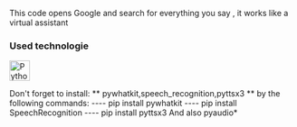 This code opens Google and search for everything you say , it works like a virtual assistant

### Used technologie
<p align="left">
<a href="https://www.python.org/" target="_blank" rel="noreferrer"><img src="https://raw.githubusercontent.com/danielcranney/readme-generator/main/public/icons/skills/python-colored.svg" width="36" height="36" alt="Python" /></a>
</p>
<p>
Don't forget to install: ** pywhatkit,speech_recognition,pyttsx3 **
by the following commands:
   ---- pip install pywhatkit
   ---- pip install SpeechRecognition
   ---- pip install pyttsx3
And also pyaudio*
</p>
